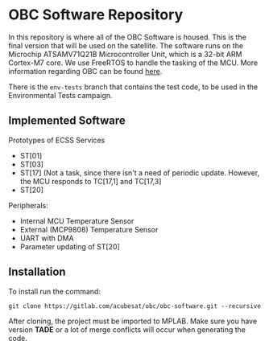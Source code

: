 # OBC Software Repository

In this repository is where all of the OBC Software is housed. This is the final version that will be used on the satellite.
The software runs on the Microchip ATSAMV71Q21B Microcontroller Unit, which is a 32-bit ARM Cortex-M7 core.
We use FreeRTOS to handle the tasking of the MCU.
More information regarding OBC can be found [here](https://gitlab.com/groups/acubesat/obc/-/wikis/home).

There is the `env-tests` branch that contains the test code, to be used in the Environmental Tests campaign.
## Implemented Software

Prototypes of ECSS Services

- ST[01]
- ST[03]
- ST[17] (Not a task, since there isn't a need of periodic update. However, the MCU responds to TC[17,1] and TC[17,3]
- ST[20]

Peripherals:
- Internal MCU Temperature Sensor
- External (MCP9808) Temperature Sensor
- UART with DMA
- Parameter updating of ST[20]

## Installation

To install run the command:

    git clone https://gitlab.com/acubesat/obc/obc-software.git --recursive

After cloning, the project must be imported to MPLAB. Make sure you have version **TADE** or a lot of merge conflicts will occur when generating the code.